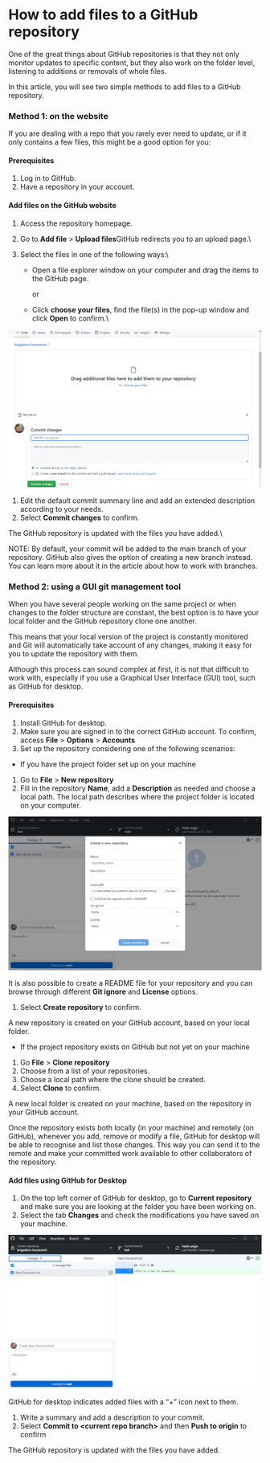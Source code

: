 # How to add files to a GitHub repository

One of the great things about GitHub repositories is that they not only monitor updates to specific content, but they also work on the folder level, listening to additions or removals of whole files.

In this article, you will see two simple methods to add files to a GitHub repository.

### Method 1: on the website <a href="#_6zke1lczvwi8" id="_6zke1lczvwi8"></a>

If you are dealing with a repo that you rarely ever need to update, or if it only contains a few files, this might be a good option for you:

#### Prerequisites <a href="#_gp0q02pydcgi" id="_gp0q02pydcgi"></a>

1. Log in to GitHub.
2. Have a repository in your account.

#### Add files on the GitHub website <a href="#_phtiazsamkrp" id="_phtiazsamkrp"></a>

1. Access the repository homepage.
2. Go to **Add file** > **Upload files**GitHub redirects you to an upload page.\

3. Select the files in one of the following ways:\

   *   Open a file explorer window on your computer and drag the items to the GitHub page.

       or
   * Click **choose your files**, find the file(s) in the pop-up window and click **Open** to confirm.\


![](../.gitbook/assets/1.png)

1. Edit the default commit summary line and add an extended description according to your needs.
2. Select **Commit changes** to confirm.

The GitHub repository is updated with the files you have added.\


NOTE: By default, your commit will be added to the main branch of your repository. GitHub also gives the option of creating a new branch instead. You can learn more about it in the article about how to work with branches.

### Method 2: using a GUI git management tool <a href="#_h9x3wjv31ebz" id="_h9x3wjv31ebz"></a>

When you have several people working on the same project or when changes to the folder structure are constant, the best option is to have your local folder and the GitHub repository clone one another.

This means that your local version of the project is constantly monitored and Git will automatically take account of any changes, making it easy for you to update the repository with them.

Although this process can sound complex at first, it is not that difficult to work with, especially if you use a Graphical User Interface (GUI) tool, such as GitHub for desktop.

#### Prerequisites <a href="#_og3n64g853su" id="_og3n64g853su"></a>

1. Install GitHub for desktop.
2. Make sure you are signed in to the correct GitHub account. To confirm, access **File** > **Options** > **Accounts**
3. Set up the repository considering one of the following scenarios:

* If you have the project folder set up on your machine

1. Go to **File** > **New repository**
2. Fill in the repository **Name**, add a **Description** as needed and choose a local path. The local path describes where the project folder is located on your computer.

![](../.gitbook/assets/2.png)

It is also possible to create a README file for your repository and you can browse through different **Git ignore** and **License** options.

1. Select **Create repository** to confirm.

A new repository is created on your GitHub account, based on your local folder.

* If the project repository exists on GitHub but not yet on your machine

1. Go **File** > **Clone repository**
2. Choose from a list of your repositories.
3. Choose a local path where the clone should be created.
4. Select **Clone** to confirm.

A new local folder is created on your machine, based on the repository in your GitHub account.

Once the repository exists both locally (in your machine) and remotely (on GitHub), whenever you add, remove or modify a file, GitHub for desktop will be able to recognise and list those changes. This way you can send it to the remote and make your committed work available to other collaborators of the repository.

#### Add files using GitHub for Desktop <a href="#_fy82gnyncs3d" id="_fy82gnyncs3d"></a>

1. On the top left corner of GitHub for desktop, go to **Current repository** and make sure you are looking at the folder you have been working on.
2. Select the tab **Changes** and check the modifications you have saved on your machine.

![](<../.gitbook/assets/3 (1).png>)

GitHub for desktop indicates added files with a “+” icon next to them.

1. Write a summary and add a description to your commit.
2. Select **Commit to \<current repo branch>** and then **Push to origin** to confirm

The GitHub repository is updated with the files you have added.
